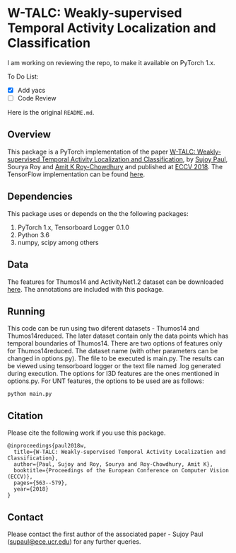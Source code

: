 # W-TALC: Weakly-supervised Temporal Activity Localization and Classification

I am working on reviewing the repo, to make it available on PyTorch 1.x.

To Do List:
- [x] Add yacs
- [ ] Code Review

Here is the original `README.md`.
## Overview
This package is a PyTorch implementation of the paper [W-TALC: Weakly-supervised Temporal Activity Localization and Classification](http://openaccess.thecvf.com/content_ECCV_2018/papers/Sujoy_Paul_W-TALC_Weakly-supervised_Temporal_ECCV_2018_paper.pdf), by [Sujoy Paul](www.ee.ucr.edu/~supaul/
), Sourya Roy and [Amit K Roy-Chowdhury](http://www.ee.ucr.edu/~amitrc/) and published at [ECCV 2018](https://eccv2018.org/). The TensorFlow implementation can be found [here](https://github.com/sujoyp/wtalc-tensorflow).

## Dependencies
This package uses or depends on the the following packages:
1. PyTorch 1.x, Tensorboard Logger 0.1.0
2. Python 3.6
3. numpy, scipy among others

## Data
The features for Thumos14 and ActivityNet1.2 dataset can be downloaded [here](https://emailucr-my.sharepoint.com/:f:/g/personal/sujoy_paul_email_ucr_edu/Es1zbHQY4PxKhUkdgvWHtU0BK-_yugaSjXK84kWsB0XD0w?e=I836Fl). The annotations are included with this package. 

## Running
This code can be run using two diferent datasets - Thumos14 and Thumos14reduced. The later dataset contain only the data points which has temporal boundaries of Thumos14. There are two options of features only for Thumos14reduced. The dataset name (with other parameters can be changed in options.py). The file to be executed is main.py. The results can be viewed using tensorboard logger or the text file named .log generated during execution. The options for I3D features are the ones mentioned in options.py. For UNT features, the options to be used are as follows:

```shell 
python main.py 
```

## Citation
Please cite the following work if you use this package.
```shell
@inproceedings{paul2018w,
  title={W-TALC: Weakly-supervised Temporal Activity Localization and Classification},
  author={Paul, Sujoy and Roy, Sourya and Roy-Chowdhury, Amit K},
  booktitle={Proceedings of the European Conference on Computer Vision (ECCV)},
  pages={563--579},
  year={2018}
}
```

## Contact 
Please contact the first author of the associated paper - Sujoy Paul (supaul@ece.ucr.edu) for any further queries.


